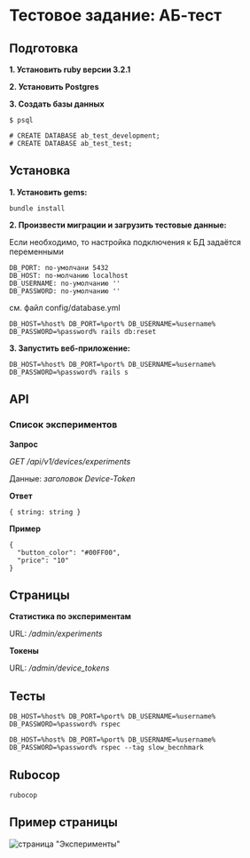 # Тестовое задание: АБ-тест

## Подготовка

**1. Установить ruby версии 3.2.1**

**2. Установить Postgres**

**3. Создать базы данных**
```
$ psql

# CREATE DATABASE ab_test_development;
# CREATE DATABASE ab_test_test;
```

## Установка

**1. Установить gems:**
```
bundle install
```

**2. Произвести миграции и загрузить тестовые данные:**

Если необходимо, то настройка подключения к БД задаётся переменными
```
DB_PORT: по-умолчани 5432
DB_HOST: по-молчанию localhost
DB_USERNAME: по-умолчанию ''
DB_PASSWORD: по-умолчанию ''
```
см. файл config/database.yml

```
DB_HOST=%host% DB_PORT=%port% DB_USERNAME=%username% DB_PASSWORD=%password% rails db:reset
```

**3. Запустить веб-приложение:**
```
DB_HOST=%host% DB_PORT=%port% DB_USERNAME=%username% DB_PASSWORD=%password% rails s
```

## API

### Список экспериментов

**Запрос**

*GET /api/v1/devices/experiments*

Данные: *заголовок Device-Token*

**Ответ**
```
{ string: string }
```

**Пример**
```
{
  "button_color": "#00FF00",
  "price": "10"
}
```

## Страницы

**Статистика по экcпериментам**

URL: */admin/experiments*

**Токены**

URL: */admin/device_tokens*

## Тесты

```
DB_HOST=%host% DB_PORT=%port% DB_USERNAME=%username% DB_PASSWORD=%password% rspec
```

```
DB_HOST=%host% DB_PORT=%port% DB_USERNAME=%username% DB_PASSWORD=%password% rspec --tag slow_becnhmark
```

## Rubocop

```
rubocop
```

## Пример страницы

![страница "Эксперименты"](https://cdn.test-bench.ru/cdn/ab-test-example-experiments-02.png)
